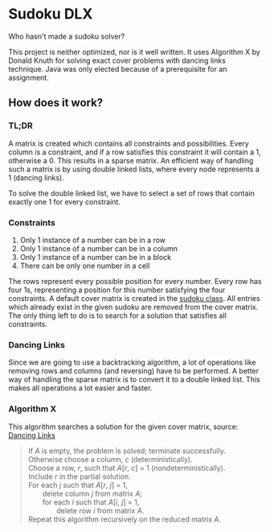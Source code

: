 # Sudoku DLX
Who hasn't made a sudoku solver?  

This project is neither optimized, nor is it well written. It uses Algorithm X by Donald Knuth for solving exact cover problems with dancing links technique. Java was only elected because of a prerequisite for an assignment.

## How does it work?
### TL;DR
A matrix is created which contains all constraints and possibilities. Every column is a constraint, and if a row satisfies this constraint it will contain a 1, otherwise a 0. This results in a sparse matrix. An efficient way of handling such a matrix is by using double linked lists, where every node represents a 1 (dancing links).  

To solve the double linked list, we have to select a set of rows that contain exactly one 1 for every constraint.

### Constraints
1. Only 1 instance of a number can be in a row
2. Only 1 instance of a number can be in a column
3. Only 1 instance of a number can be in a block
4. There can be only one number in a cell

The rows represent every possible position for every number. Every row has four 1s, representing a position for this number satisfying the four constraints. A default cover matrix is created in the [sudoku class](/src/main/java/Sudoku.java). All entries which already exist in the given sudoku are removed from the cover matrix. The only thing left to do is to search for a solution that satisfies all constraints.  

### Dancing Links
Since we are going to use a backtracking algorithm, a lot of operations like removing rows and columns (and reversing) have to be performed. A better way of handling the sparse matrix is to convert it to a double linked list. This makes all operations a lot easier and faster.

### Algorithm X
This algorithm searches a solution for the given cover matrix, source: [Dancing Links](https://arxiv.org/abs/cs/0011047)  

> If *A* is empty, the problem is solved; terminate successfully.  
> Otherwise choose a column, *c* (deterministically).  
> Choose a row, *r*, such that *A*[*r*, *c*] = 1 (nondeterministically).  
> Include *r* in the partial solution.  
> For each *j* such that *A*[*r*, *j*] = 1,  
> &emsp;&emsp;delete column *j* from matrix *A*;  
> &emsp;&emsp;for each *i* such that *A*[*i*, *j*] = 1,  
> &emsp;&emsp;&emsp;&emsp;delete row *i* from matrix *A*.  
> Repeat this algorithm recursively on the reduced matrix *A*.  
